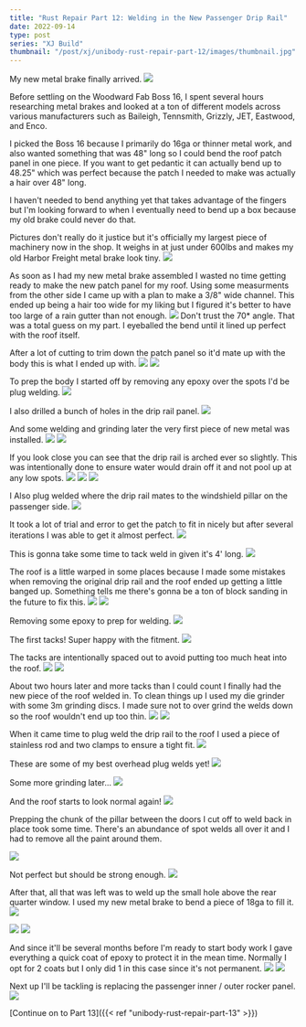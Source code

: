 ```yaml
---
title: "Rust Repair Part 12: Welding in the New Passenger Drip Rail"
date: 2022-09-14
type: post
series: "XJ Build"
thumbnail: "/post/xj/unibody-rust-repair-part-12/images/thumbnail.jpg"
---
```


My new metal brake finally arrived.
![](images/1.jpg)

Before settling on the Woodward Fab Boss 16, I spent several hours researching metal brakes and looked at a ton of different models across various manufacturers such as Baileigh, Tennsmith, Grizzly, JET, Eastwood, and Enco.

I picked the Boss 16 because I primarily do 16ga or thinner metal work, and also wanted something that was 48" long so I could bend the roof patch panel in one piece. If you want to get pedantic it can actually bend up to 48.25" which was perfect because the patch I needed to make was actually a hair over 48" long.

I haven't needed to bend anything yet that takes advantage of the fingers but I'm looking forward to when I eventually need to bend up a box because my old brake could never do that.

Pictures don't really do it justice but it's officially my largest piece of machinery now in the shop. It weighs in at just under 600lbs and makes my old Harbor Freight metal brake look tiny.
![](images/2.jpg)

As soon as I had my new metal brake assembled I wasted no time getting ready to make the new patch panel for my roof. Using some measurments from the other side I came up with a plan to make a 3/8" wide channel. This ended up being a hair too wide for my liking but I figured it's better to have too large of a rain gutter than not enough.
![](images/3.jpg)
Don't trust the 70\* angle. That was a total guess on my part. I eyeballed the bend until it lined up perfect with the roof itself.

After a lot of cutting to trim down the patch panel so it'd mate up with the body this is what I ended up with.
![](images/4.jpg)
![](images/5.jpg)

To prep the body I started off by removing any epoxy over the spots I'd be plug welding.
![](images/6.jpg)

I also drilled a bunch of holes in the drip rail panel.
![](images/7.jpg)

And some welding and grinding later the very first piece of new metal was installed.
![](images/8.jpg)
![](images/9.jpg)

If you look close you can see that the drip rail is arched ever so slightly. This was intentionally done to ensure water would drain off it and not pool up at any low spots.
![](images/10.jpg)
![](images/11.jpg)
![](images/12.jpg)

I Also plug welded where the drip rail mates to the windshield pillar on the passenger side.
![](images/13.jpg)

It took a lot of trial and error to get the patch to fit in nicely but after several iterations I was able to get it almost perfect.
![](images/14.jpg)

This is gonna take some time to tack weld in given it's 4' long.
![](images/15.jpg)

The roof is a little warped in some places because I made some mistakes when removing the original drip rail and the roof ended up getting a little banged up. Something tells me there's gonna be a ton of block sanding in the future to fix this.
![](images/16.jpg)
![](images/17.jpg)

Removing some epoxy to prep for welding.
![](images/18.jpg)

The first tacks! Super happy with the fitment.
![](images/19.jpg)

The tacks are intentionally spaced out to avoid putting too much heat into the roof.
![](images/20.jpg)
![](images/21.jpg)

About two hours later and more tacks than I could count I finally had the new piece of the roof welded in. To clean things up I used my die grinder with some 3m grinding discs. I made sure not to over grind the welds down so the roof wouldn't end up too thin.
![](images/22.jpg)
![](images/23.jpg)

When it came time to plug weld the drip rail to the roof I used a piece of stainless rod and two clamps to ensure a tight fit.
![](images/24.jpg)

These are some of my best overhead plug welds yet!
![](images/25.jpg)

Some more grinding later...
![](images/26.jpg)

And the roof starts to look normal again!
![](images/27.jpg)

Prepping the chunk of the pillar between the doors I cut off to weld back in place took some time. There's an abundance of spot welds all over it and I had to remove all the paint around them.

![](images/29.jpg)

Not perfect but should be strong enough.
![](images/30.jpg)

After that, all that was left was to weld up the small hole above the rear quarter window. I used my new metal brake to bend a piece of 18ga to fill it.
![](images/31.jpg)

![](images/28.jpg)
![](images/32.jpg)

And since it'll be several months before I'm ready to start body work I gave everything a quick coat of epoxy to protect it in the mean time. Normally I opt for 2 coats but I only did 1 in this case since it's not permanent.
![](images/33.jpg)
![](images/34.jpg)

Next up I'll be tackling is replacing the passenger inner / outer rocker panel.
![](images/35.jpg)

[Continue on to Part 13]({{< ref "unibody-rust-repair-part-13" >}})
